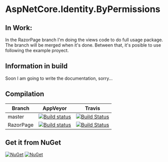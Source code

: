 # AspNetCore.Identity.ByPermissions

## In Work:
In the RazorPage branch I'm doing the views code to do full usage package. The branch will be merged when it's done. Between that, it's posible to use following the example proyect.

## Information in build
Soon I am going to write the documentation, sorry...

## Compilation

|Branch|AppVeyor|Travis|
|------|--------|------|
|master|[![Build status](https://ci.appveyor.com/api/projects/status/ujcjv8e7lk3huq4x/branch/master?svg=true)](https://ci.appveyor.com/project/kabestrus/aspnetcore-identity-bypermissions/branch/master)|[![Build Status](https://travis-ci.org/JorTurFer/AspNetCore.Identity.ByPermissions.svg?branch=master)](https://travis-ci.org/JorTurFer/AspNetCore.Identity.ByPermissions)|
|RazorPage|[![Build status](https://ci.appveyor.com/api/projects/status/ujcjv8e7lk3huq4x/branch/RazorPage?svg=true)](https://ci.appveyor.com/project/kabestrus/aspnetcore-identity-bypermissions/branch/RazorPage)|[![Build Status](https://travis-ci.org/JorTurFer/AspNetCore.Identity.ByPermissions.svg?branch=RazorPage)](https://travis-ci.org/JorTurFer/AspNetCore.Identity.ByPermissions)


## Get it from NuGet
[![NuGet][main-nuget-badge]][main-nuget]
[![NuGet][main-nuget-download]][main-nuget]

[main-nuget]: https://www.nuget.org/packages/AspNetCore.Identity.ByPermissions/
[main-nuget-badge]: https://img.shields.io/nuget/v/AspNetCore.Identity.ByPermissions.svg
[main-nuget-download]: https://img.shields.io/nuget/dt/AspNetCore.Identity.ByPermissions.svg
